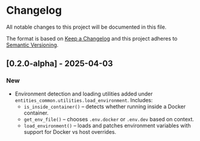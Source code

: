 # Changelog

All notable changes to this project will be documented in this file.

The format is based on [Keep a Changelog](https://keepachangelog.com/en/1.0.0/)
and this project adheres to [Semantic Versioning](https://semver.org/spec/v2.0.0.html).

## [0.2.0-alpha] - 2025-04-03

### New

- Environment detection and loading utilities added under `entities_common.utilities.load_environment`.
  Includes:
  - `is_inside_container()` – detects whether running inside a Docker container.
  - `get_env_file()` – chooses `.env.docker` or `.env.dev` based on context.
  - `load_environment()` – loads and patches environment variables with support for Docker vs host overrides.
